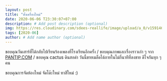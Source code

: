 ```yaml
---
layout: post
title: "ตั้งเครื่องใหม่"
date: 2020-06-06 T23:30:07+07:00
description: # Add post description (optional)
img: https://res.cloudinary.com/sdees-reallife/image/upload/a_0/v1591460934/IMG_20200606_232706.jpg # Add image post (optional)
tags: [2020-06]
author: # Add name author (optional)
---
```

ขอบคุณวันเสาร์ที่ได้กลับไปเรียนร้องเพลงที่โรงเรียนอีกครั้ง / ขอบคุณภาพและเรื่องราวเก่า ๆ จาก [PANTIP.COM](http://topicstock.pantip.com/isolate/topicstock/2012/11/M12951410/M12951410.html) / ขอบคุณ cactus ดินสอดำ วันนี้ขายเมล็ดได้ภายในไม่กี่นาทีที่ลงขาย ดีใจกันทุก ๆ คน

<i class="fa fa-child" style="color:plum"></i>

ขอบคุณการจัดห้องใหม่ จัดโต๊ะใหม่ ทาสีใหม่ :)
